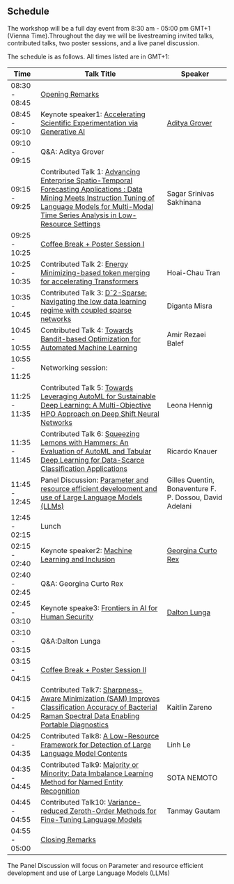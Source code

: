 ## Schedule

The workshop will be a full day event from 8:30 am - 05:00 pm GMT+1 (Vienna Time).Throughout the day we will be livestreaming invited talks, contributed talks, two poster sessions, and a live panel discussion.

The schedule is as follows. All times listed are in GMT+1:

|Time           |  Talk Title    |  Speaker  |
| ------------- | ----------------- | ------ |
|08:30 - 08:45 |<a href="https://iclr.cc/virtual/2024/21814"  target="_blank"> Opening Remarks </a>  | |
|08:45 - 09:10 |Keynote speaker1: <a href="https://iclr.cc/virtual/2024/21815" target="_blank"> Accelerating Scientific Experimentation via Generative AI </a> | <a href="https://aditya-grover.github.io/" target="_blank"> Aditya Grover </a> |
|09:10 - 09:15 |Q&A: Aditya Grover | |
|09:15 - 09:25 |Contributed Talk 1: <a href="https://iclr.cc/virtual/2024/21817" target="_blank">Advancing Enterprise Spatio-Temporal Forecasting Applications : Data Mining Meets Instruction Tuning of Language Models for Multi-Modal Time Series Analysis in Low-Resource Settings </a> |Sagar Srinivas Sakhinana |
|09:25 - 10:25 |<a href="https://iclr.cc/virtual/2024/21818" target="_blank">Coffee Break + Poster Session I <a/>| |
|10:25 - 10:35 |Contributed Talk 2:  <a href="https://iclr.cc/virtual/2024/21819" target="_blank">Energy Minimizing-based token merging for accelerating Transformers </a> |Hoai-Chau Tran |
|10:35 - 10:45 |Contributed Talk 3:  <a href="https://iclr.cc/virtual/2024/21820" target="_blank">	Dˆ2-Sparse: Navigating the low data learning regime with coupled sparse networks </a> |Diganta Misra |
|10:45 - 10:55 |Contributed Talk 4:  <a href="https://iclr.cc/virtual/2024/21821" target="_blank">	Towards Bandit-based Optimization for Automated Machine Learning </a> |Amir Rezaei Balef |
|10:55 - 11:25 |Networking session:  | |
|11:25 - 11:35 |Contributed Talk 5:  <a href="https://iclr.cc/virtual/2024/21824" target="_blank">	Towards Leveraging AutoML for Sustainable Deep Learning: A Multi-Objective HPO Approach on Deep Shift Neural Networks  </a> |Leona Hennig|
|11:35 - 11:45 |Contributed Talk 6:  <a href="https://iclr.cc/virtual/2024/21825" target="_blank">	Squeezing Lemons with Hammers: An Evaluation of AutoML and Tabular Deep Learning for Data-Scarce Classification Applications </a> |Ricardo Knauer |
|11:45 - 12:45 |Panel Discussion:  <a href ="https://iclr.cc/virtual/2024/21826" target ="_blank"> Parameter and resource efficient development and use of Large Language Models (LLMs) <a/> |Gilles Quentin, Bonaventure F. P. Dossou, David Adelani |
|12:45 - 02:15 |Lunch| |
|02:15 - 02:40 |Keynote speaker2:  <a href ="https://iclr.cc/virtual/2024/21828" target ="_blank"> Machine Learning and Inclusion <a/>| <a href ="https://techethics.nd.edu/people/georgina-curto-rex/" target ="_blank"> Georgina Curto Rex  </a> |
|02:40 - 02:45 |Q&A: Georgina Curto Rex | |
|02:45 - 03:10 |Keynote speake3: <a href ="https://iclr.cc/virtual/2024/21830" target ="_blank"> Frontiers in AI for Human Security  </a>| <a href ="https://www.ornl.gov/staff-profile/dalton-d-lunga" target ="_blank" >Dalton Lunga<a/> | |
|03:10 - 03:15 |Q&A:Dalton Lunga | |
|03:15 - 04:15 |<a href="https://iclr.cc/virtual/2024/21832" target="_blank"> Coffee Break + Poster Session II<a/>| |
|04:15 - 04:25 |Contributed Talk7:  <a href="https://iclr.cc/virtual/2024/21833" target="_blank">	Sharpness-Aware Minimization (SAM) Improves Classification Accuracy of Bacterial Raman Spectral Data Enabling Portable Diagnostics  </a> |Kaitlin Zareno|
|04:25 - 04:35 |Contributed Talk8:  <a href="https://iclr.cc/virtual/2024/21834" target="_blank">	A Low-Resource Framework for Detection of Large Language Model Contents </a> |Linh Le|
|04:35 - 04:45 |Contributed Talk9:  <a href="https://iclr.cc/virtual/2024/21835" target="_blank">	Majority or Minority: Data Imbalance Learning Method for Named Entity Recognition  </a> |SOTA NEMOTO|
|04:45 - 04:55 |Contributed Talk10:  <a href="https://iclr.cc/virtual/2024/21836" target="_blank">	Variance-reduced Zeroth-Order Methods for Fine-Tuning Language Models  </a> |Tanmay Gautam|
|04:55 - 05:00 |<a href="https://iclr.cc/virtual/2024/21837" target="_blank">Closing Remarks <a/>| |


The Panel Discussion will focus on Parameter and resource efficient development and use of Large Language Models (LLMs) 
